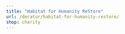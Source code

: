 ```yaml
---
title: "Habitat for Humanity ReStore"
url: /decatur/habitat-for-humanity-restore/
shop: charity
---
```

